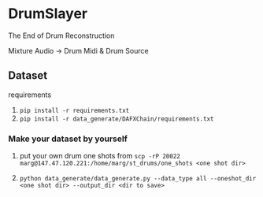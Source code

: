 # DrumSlayer
The End of Drum Reconstruction

Mixture Audio -> Drum Midi & Drum Source

## Dataset
requirements 
1. `pip install -r requirements.txt`
2. `pip install -r data_generate/DAFXChain/requirements.txt`

### Make your dataset by yourself

1. put your own drum one shots from
 `scp -rP 20022 marg@147.47.120.221:/home/marg/st_drums/one_shots <one shot dir>` 

2. `python data_generate/data_generate.py --data_type all --oneshot_dir <one shot dir> --output_dir <dir to save>`
